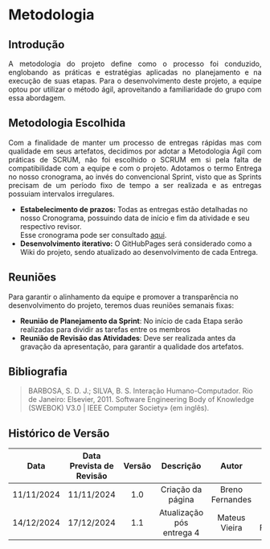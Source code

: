 # Metodologia

## Introdução
<div style="text-align: justify">
A metodologia do projeto define como o processo foi conduzido, englobando as práticas e estratégias aplicadas no planejamento e na execução de suas etapas. Para o desenvolvimento deste projeto, a equipe optou por utilizar o método ágil, aproveitando a familiaridade do grupo com essa abordagem.
</div>

## Metodologia Escolhida

<div style="text-align: justify">
Com a finalidade de manter um processo de entregas rápidas mas com qualidade em seus artefatos, decidimos por adotar a Metodologia Ágil com práticas de SCRUM, não foi escolhido o SCRUM em si pela falta de compatibilidade com a equipe e com o projeto.
Adotamos o termo Entrega no nosso cronograma, ao invés do convencional Sprint, visto que as Sprints precisam de um período fixo de tempo a ser realizada e as entregas possuiam intervalos irregulares.
</div>

- **Estabelecimento de prazos:** Todas as entregas estão detalhadas no nosso Cronograma, possuindo data de início e fim da atividade e seu respectivo revisor.<br/> Esse cronograma pode ser consultado [aqui](../planejamento/cronograma.md).
- **Desenvolvimento iterativo:** O GitHubPages será considerado como a Wiki do projeto, sendo atualizado ao desenvolvimento de cada Entrega.

## Reuniões

Para garantir o alinhamento da equipe e promover a transparência no desenvolvimento do projeto, teremos duas reuniões semanais fixas:

- **Reunião de Planejamento da Sprint**: No início de cada Etapa serão realizadas para dividir as tarefas entre os membros
- **Reunião de Revisão das Atividades**: Deve ser realizada antes da gravação da apresentação, para garantir a qualidade dos artefatos.

## Bibliografia

<!-- livro utilizado pelo professor na disciplina. -->

> BARBOSA, S. D. J.; SILVA, B. S. Interação Humano-Computador. Rio de Janeiro: Elsevier, 2011.
> Software Engineering Body of Knowledge (SWEBOK) V3.0 | IEEE Computer Society» (em inglês).

## Histórico de Versão

|    Data    | Data Prevista de Revisão | Versão |               Descrição                |      Autor      |     Revisor     |
| :--------: | :----------------------: | :----: | :------------------------------------: | :-------------: | :-------------: |
| 11/11/2024 |        11/11/2024        |  1.0   |           Criação da página            | Breno Fernandes |  Mateus Vieira  |
| 14/12/2024 |        17/12/2024        |  1.1   |       Atualização pós entrega 4        |  Mateus Vieira  | Breno Fernandes |
